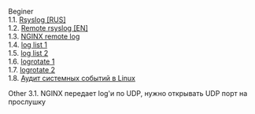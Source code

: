 Beginer    
1.1. [Rsyslog [RUS]](https://sites.google.com/site/kfgnb0101/home/Doc/syslog/rsyslog?tmpl=%2Fsystem%2Fapp%2Ftemplates%2Fprint%2F&showPrintDialog=1)  
1.2. [Remote rsyslog [EN]](https://www.tecmint.com/install-rsyslog-centralized-logging-in-centos-ubuntu/)  
1.3. [NGINX remote log](https://suzf.net/post/1409)  
1.4. [log list 1](https://losst.ru/nastrojka-rsyslog-v-linux#%D0%9A%D0%B0%D0%BA_%D0%BF%D1%80%D0%BE%D0%B8%D1%81%D1%85%D0%BE%D0%B4%D0%B8%D1%82_%D0%BB%D0%BE%D0%B3%D0%B8%D1%80%D0%BE%D0%B2%D0%B0%D0%BD%D0%B8%D0%B5?)  
1.5. [log list 2](https://www.8host.com/blog/chtenie-i-nastrojka-logov-linux-v-ubuntu-i-centos/)  
1.6. [logrotate 1](https://losst.ru/nastrojka-logrotate#%D0%9A%D0%B0%D0%BA_%D1%80%D0%B0%D0%B1%D0%BE%D1%82%D0%B0%D0%B5%D1%82_Logrotate?)    
1.7. [logrotate 2](https://www.dmosk.ru/miniinstruktions.php?mini=logrotate-linux)   
1.8. [Аудит системных событий в Linux](https://habr.com/en/company/selectel/blog/267833/)  

Other
3.1. NGINX передает log'и по UDP, нужно открывать UDP порт на прослушку  
